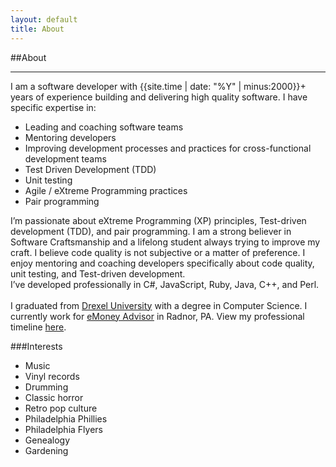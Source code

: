 ```yaml
---
layout: default
title: About
---
```

##About
<hr/>
I am a software developer with {{site.time | date: "%Y" | minus:2000}}+  years of experience building and delivering high quality software. I have specific expertise in: 

* Leading and coaching software teams
* Mentoring developers
* Improving development processes and practices for cross-functional development teams
* Test Driven Development (TDD)
* Unit testing
* Agile / eXtreme Programming practices
* Pair programming 

I’m passionate about eXtreme Programming (XP) principles, Test-driven development (TDD), and pair programming. I am a strong believer in Software Craftsmanship and a lifelong student always trying to improve my craft. I believe code quality is not subjective or a matter of preference. I enjoy mentoring and coaching developers specifically about code quality, unit testing, and Test-driven development. 
<br/>
I’ve developed professionally in C#, JavaScript, Ruby, Java, C++, and Perl.
<br/>
<br/>
I graduated from [Drexel University](http://www.drexel.edu) with a degree in Computer Science. I currently work for [eMoney Advisor](http://www.emoneyadvisor.com) in Radnor, PA. View my professional timeline [here](/timeline.html).

###Interests
* Music
* Vinyl records
* Drumming
* Classic horror
* Retro pop culture
* Philadelphia Phillies
* Philadelphia Flyers
* Genealogy
* Gardening
